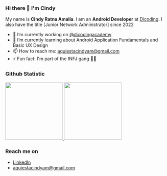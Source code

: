 ### Hi there 👋 I'm Cindy

<!--
**cineryam/cineryam** is a ✨ _special_ ✨ repository because its `README.md` (this file) appears on your GitHub profile.

Here are some ideas to get you started:

-->

My name is **Cindy Ratna Amalia**. I am an **Android Developer** at [Dicoding](https://www.dicoding.com/). I also have the title [Junior Network Administrator] since 2022

- 🔭 I’m currently working on <a href="https://github.com/dicodingacademy">@dicodingacademy</a>
- 🌱 I’m currently learning about Android Application Fundamentals and Basic UX Design
- 📫 How to reach me: aquiestacindyam@gmail.com
- ⚡ Fun fact: I'm part of the INFJ gang 🤘🏻

### Github Statistic
<p align="left">
<a href="https://github.com/cineryam">
  <img height="180em" src="https://github-readme-stats-eight-theta.vercel.app/api?username=cineryam&show_icons=true&theme=algolia&include_all_commits=true&count_private=true"/>
  <img height="180em" src="https://github-readme-stats-eight-theta.vercel.app/api/top-langs/?username=cineryam&layout=compact&langs_count=8&theme=algolia"/>
</a>
</p>

### Reach me on
- <a href="https://linkedin.com/in/cindy-ratna-amalia-165b1621a/">LinkedIn</a>
- aquiestacindyam@gmail.com
